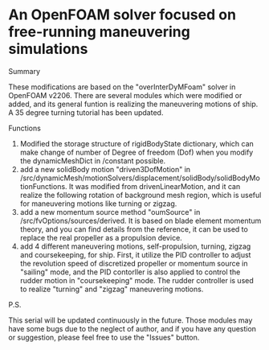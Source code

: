 # An OpenFOAM solver focused on free-running maneuvering simulations

Summary

These modifications are based on the "overInterDyMFoam" solver in OpenFOAM v2206.
There are several modules which were modified or added, and its general funtion is realizing the maneuvering motions of ship.
A 35 degree turning tutorial has been updated.

Functions
  1. Modified the storage structure of rigidBodyState dictionary, which can make change of number of Degree of freedom (Dof) when you modify the dynamicMeshDict in /constant possible.
  2. add a new solidBody motion "driven3DofMotion" in /src/dynamicMesh/motionSolvers/displacement/solidBody/solidBodyMotionFunctions. It was modified from drivenLinearMotion, and it can realize the following rotation of background mesh region, which is useful for maneuvering motions like turning or zigzag.
  3. add a new momentum source method "oumSource" in /src/fvOptions/sources/derived. It is based on blade element momentum theory, and you can find details from the reference, it can be used to replace the real propeller as a propulsion device.
  4. add 4 different maneuvering motions, self-propulsion, turning, zigzag and coursekeeping, for ship. First, it utilize the PID controller to adjust the revolution speed of discretized propeller or momentum source in "sailing" mode, and the PID contorller is also applied to control the rudder motion in "coursekeeping" mode. The rudder controller is used to realize "turning" and "zigzag" maneuvering motions.

P.S.

This serial will be updated continuously in the future. Those modules may have some bugs due to the neglect of author, and if you have any question or suggestion, please feel free to use the "Issues" button.
